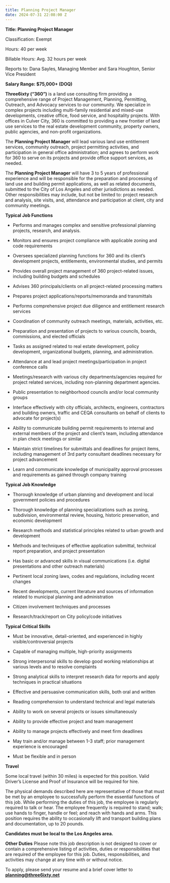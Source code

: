 ```yaml
---
title: Planning Project Manager
date: 2024-07-31 22:08:00 Z
---
```


**Title:          Planning Project Manager**

Classification:     Exempt

Hours:          40 per week

Billable Hours:     Avg. 32 hours per week

Reports to:         Dana Sayles, Managing Member and Sara Houghton, Senior Vice President

**Salary Range:   $75,000\+ (DOQ)**

**Three6ixty (“360”)** is a land use consulting firm providing a comprehensive range of Project Management, Planning, Permitting, Outreach, and Advocacy services to our community. We specialize in complex projects including multi-family residential and mixed-use developments, creative office, food service, and hospitality projects. With offices in Culver City, 360 is committed to providing a new frontier of land use services to the real estate development community, property owners, public agencies, and non-profit organizations.

The **Planning Project Manager** will lead various land use entitlement services, community outreach, project permitting activities, and participation in general office administration; and agrees to perform work for 360 to serve on its projects and provide office support services, as needed.

The **Planning Project Manager** will have 3 to 5 years of professional experience and will be responsible for the preparation and processing of land use and building permit applications, as well as related documents, submitted to the City of Los Angeles and other jurisdictions as needed.  Other responsibilities may include, but not be limited to: project research and analysis, site visits, and, attendance and participation at client, city and community meetings.

**Typical Job Functions**

* Performs and manages complex and sensitive professional planning projects, research, and analysis.

* Monitors and ensures project compliance with applicable zoning and code requirements

* Oversees specialized planning functions for 360 and its client’s development projects, entitlements, environmental studies, and permits

* Provides overall project management of 360 project-related issues, including building budgets and schedules

* Advises 360 principals/clients on all project-related processing matters

* Prepares project applications/reports/memoranda and transmittals

* Performs comprehensive project due diligence and entitlement research services

* Coordination of community outreach meetings, materials, activities, etc.

* Preparation and presentation of projects to various councils, boards, commissions, and elected officials

* Tasks as assigned related to real estate development, policy development, organizational budgets, planning, and administration.

* Attendance at and lead project meetings/participation in project conference calls

* Meetings/research with various city departments/agencies required for project related services, including non-planning department agencies.

* Public presentation to neighborhood councils and/or local community groups

* Interface effectively with city officials, architects, engineers, contractors and building owners, traffic and CEQA consultants on behalf of clients to advocate for project(s)

* Ability to communicate building permit requirements to internal and external members of the project and client’s team, including attendance in plan check meetings or similar

* Maintain strict timelines for submittals and deadlines for project items, including management of 3rd party consultant deadlines necessary for project advancement

* Learn and communicate knowledge of municipality approval processes and requirements as gained through company training

**Typical Job Knowledge**

* Thorough knowledge of urban planning and development and local government policies and procedures

* Thorough knowledge of planning specializations such as zoning, subdivision, environmental review, housing, historic preservation, and economic development

* Research methods and statistical principles related to urban growth and development

* Methods and techniques of effective application submittal, technical report preparation, and project presentation

* Has basic or advanced skills in visual communications (i.e. digital presentations and other outreach materials)

* Pertinent local zoning laws, codes and regulations, including recent changes
  

* Recent developments, current literature and sources of information related to municipal planning and administration

* Citizen involvement techniques and processes

* Research/track/report on City policy/code initiatives

**Typical Critical Skills**

* Must be innovative, detail-oriented, and experienced in highly visible/controversial projects

* Capable of managing multiple, high-priority assignments

* Strong interpersonal skills to develop good working relationships at various levels and to resolve complaints

* Strong analytical skills to interpret research data for reports and apply techniques in practical situations

* Effective and persuasive communication skills, both oral and written

* Reading comprehension to understand technical and legal materials

* Ability to work on several projects or issues simultaneously

* Ability to provide effective project and team management

* Ability to manage projects effectively and meet firm deadlines

* May train and/or manage between 1-3 staff; prior management experience is encouraged

* Must be flexible and in person

**Travel**

Some local travel (within 30 miles) is expected for this position.  Valid Driver’s License and Proof of Insurance will be required for hire.

The physical demands described here are representative of those that must be met by an employee to successfully perform the essential functions of this job. While performing the duties of this job, the employee is regularly required to talk or hear. The employee frequently is required to stand; walk; use hands to finger, handle or feel; and reach with hands and arms. This position requires the ability to occasionally lift and transport building plans and documentation, up to 20 pounds.

**Candidates must be local to the Los Angeles area.**

**Other Duties**
Please note this job description is not designed to cover or contain a comprehensive listing of activities, duties or responsibilities that are required of the employee for this job. Duties, responsibilities, and activities may change at any time with or without notice.

To apply, please send your resume and a brief cover letter to **planning@three6ixty.net**